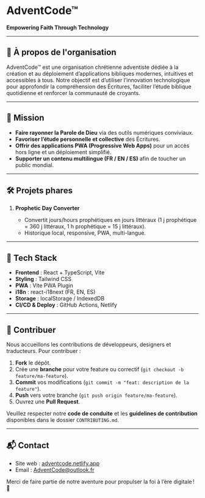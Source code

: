 # AdventCode™

**Empowering Faith Through Technology**

---

## 🌟 À propos de l'organisation

AdventCode™ est une organisation chrétienne adventiste dédiée à la création et au déploiement d’applications bibliques modernes, intuitives et accessibles à tous. Notre objectif est d’utiliser l’innovation technologique pour approfondir la compréhension des Écritures, faciliter l’étude biblique quotidienne et renforcer la communauté de croyants.

---

## 🎯 Mission

* **Faire rayonner la Parole de Dieu** via des outils numériques conviviaux.
* **Favoriser l’étude personnelle et collective** des Écritures.
* **Offrir des applications PWA (Progressive Web Apps)** pour un accès hors ligne et un déploiement simplifié.
* **Supporter un contenu multilingue (FR / EN / ES)** afin de toucher un public mondial.

---

## 🛠 Projets phares

1. **Prophetic Day Converter**

   * Convertit jours/hours prophétiques en jours littéraux (1 j prophétique = 360 j littéraux, 1 h prophétique = 15 j littéraux).
   * Historique local, responsive, PWA, multi-langue.


---

## 🚀 Tech Stack

* **Frontend** : React + TypeScript, Vite
* **Styling** : Tailwind CSS
* **PWA** : Vite PWA Plugin
* **i18n** : react-i18next (FR, EN, ES)
* **Storage** : localStorage / IndexedDB
* **CI/CD & Deploy** : GitHub Actions, Netlify

---

## 🤝 Contribuer

Nous accueillons les contributions de développeurs, designers et traducteurs. Pour contribuer :

1. **Fork** le dépôt.
2. Crée une **branche** pour votre feature ou correctif (`git checkout -b feature/ma-feature`).
3. **Commit** vos modifications (`git commit -m "feat: description de la feature"`).
4. **Push** vers votre branche (`git push origin feature/ma-feature`).
5. Ouvrez une **Pull Request**.

Veuillez respecter notre **code de conduite** et les **guidelines de contribution** disponibles dans le dossier `CONTRIBUTING.md`.

---

## 📬 Contact

* Site web : [adventcode.netlify.app](https://adventcode.netlify.ap)
* Email : [AdventCode@outlook.fr](mailto:AdventCode@outlook.fr)

Merci de faire partie de notre aventure pour propulser la foi à l’ère digitale ! 🚀
